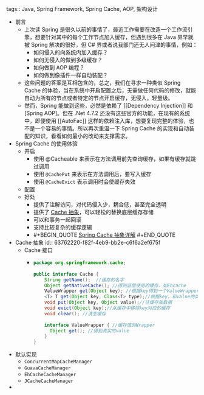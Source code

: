tags:: Java, Spring Framework, Spring Cache, AOP, 架构设计

- 前言
	- 上次读 Spring 是很久以前的事情了，最近工作需要在改造一个工作流引擎，想要针对其中的每个工作节点加入缓存，但遇到很多在 Java 界早就被 Spring 解决的很好，但 C# 界或者说我部门还无人问津的事情，例如：
		- 如何侵入的向系统内加入缓存？
		- 如何无侵入的做到多级缓存？
		- 如何做到 AOP 编程？
		- 如何做到像插件一样自动装配？
	- 这些问题的答案是互相包含的，总之，我们在寻求一种类似 Spring Cache 的体验，当在系统中开启配置之后，无需做任何代码的修改，就能自动为所有的节点或者特定的节点开启缓存，无侵入，轻量级。
	- 然而，Spring 能做到这些，必然是依赖了 [[Dependency Injection]] 和 [Spring AOP]。但在 .Net 4.7.2 还没有这些官方的功能，在现有的系统中，即便使用 [[AutoFac]] 这样的依赖注入库，想要复现完整的体验，也不是一个容易的事情。所以再次重温一下 Spring Cache 的实现和自动装配的知识，看看如何最小的改动来支撑需求。
- Spring Cache 的使用体验
	- 开启
		- 使用 @Cacheable 来表示在方法调用前先查询缓存，如果有缓存就跳过调用
		- 使用 `@CachePut` 来表示在方法调用后，要写入缓存
		- 使用 `@CacheEvict` 表示调用时会使缓存失效
	- 配置
	- 好处
		- 提供了注解访问，对代码侵入少，耦合低，甚至完全透明
		- 提供了 [Cache 抽象](((63762220-f82f-4eb9-bb2e-c6f6a2ef675f)))，可以轻松的替换底层缓存存储
		- 可以和事务一起回滚
		- 支持比较复杂的缓存逻辑
		- #+BEGIN_QUOTE
		  [Spring Cache 抽象详解](https://www.pudn.com/news/62615bc10e75e42012407a76.html)
		  #+END_QUOTE
- Cache 抽象
  id:: 63762220-f82f-4eb9-bb2e-c6f6a2ef675f
	- Cache 接口
		- ``` java
		  package org.springframework.cache;  
		    
		  public interface Cache {  
		      String getName();  //缓存的名字  
		      Object getNativeCache(); //得到底层使用的缓存，如Ehcache  
		      ValueWrapper get(Object key); //根据key得到一个ValueWrapper，然后调用其get方法获取值  
		      <T> T get(Object key, Class<T> type);//根据key，和value的类型直接获取value  
		      void put(Object key, Object value);//往缓存放数据  
		      void evict(Object key);//从缓存中移除key对应的缓存  
		      void clear(); //清空缓存  
		    
		      interface ValueWrapper { //缓存值的Wrapper  
		        Object get(); //得到真实的value  
		      }
		  }  
		  ```
- 默认实现
	- `ConcurrentMapCacheManager`
	- `GuavaCacheManager`
	- `EhCacheCacheManager`
	- `JCacheCacheManager`
-